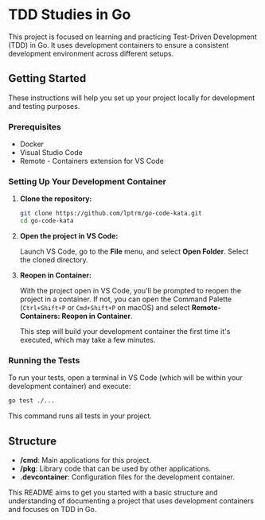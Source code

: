 # TDD Studies in Go

This project is focused on learning and practicing Test-Driven Development (TDD) in Go. It uses development containers to ensure a consistent development environment across different setups.

## Getting Started

These instructions will help you set up your project locally for development and testing purposes.

### Prerequisites

- Docker
- Visual Studio Code
- Remote - Containers extension for VS Code

### Setting Up Your Development Container

1. **Clone the repository:**

    ```bash
    git clone https://github.com/lptrm/go-code-kata.git
    cd go-code-kata
    ```

2. **Open the project in VS Code:**

    Launch VS Code, go to the **File** menu, and select **Open Folder**. Select the cloned directory.

3. **Reopen in Container:**

    With the project open in VS Code, you'll be prompted to reopen the project in a container. If not, you can open the Command Palette (`Ctrl+Shift+P` or `Cmd+Shift+P` on macOS) and select **Remote-Containers: Reopen in Container**.

    This step will build your development container the first time it's executed, which may take a few minutes.

### Running the Tests

To run your tests, open a terminal in VS Code (which will be within your development container) and execute:

```bash
go test ./...
```

This command runs all tests in your project.

## Structure

- **/cmd**: Main applications for this project.
- **/pkg**: Library code that can be used by other applications.
- **.devcontainer**: Configuration files for the development container.

This README aims to get you started with a basic structure and understanding of documenting a project that uses development containers and focuses on TDD in Go.